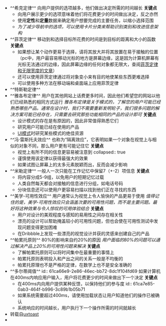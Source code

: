 - ^^希克定律^^
  向用户提供的选项越多，他们做出决定所需的时间越长
  **关键点**
	- 向用户展示更少的选项意味着他们将花费更少的时间做出决定，反之亦然
	- 使用**定性**和**定量**数据来确定用户想要完成的主要任务，以缩小选择范围
	- _为了减少导航中的选项，可以使用卡片分类来帮助识别类别和改进信息架构_
- ^^菲茨定律^^
  移动到和选择目标所花费的时间是到目标的距离和大小的函数
  **关键点**
	- 如果想让某个动作更易于选择，请将其放大并将其放置在易于接触的位置（pc中，用户最容易移动光标的地方是屏幕边缘，这是因为计算机屏幕有光标无法通过的边缘，因此屏幕边缘的任何对象都无限大，查阅[菲茨定律和无限宽度的文章](https://blog.codinghorror.com/fitts-law-and-infinite-width/)）
	- 还可以使用菲茨定律通过将对象变小来有目的地使某些东西更难选择
	- 可以使用多种方法在移动端和桌面端上应用菲茨定律
- ^^特斯勒定律^^
- ^^雅各布定律^^
  用户在其他网站上话费更多时间，因此他们希望您的网站以他们已经熟悉的相同方式运行
  *雅各布定律是关于模式的，了解您的用户可能已经熟悉哪些产品。通常在设计时，我们不需要重新发明轮子，我们很多问题的解决方案可能已经存在，只需要去研究那些功能相同的产品的设计即可*
  **关键点**
	- 设计模式的存在是有原因的，因此非常值得熟悉它们
	- 研究用户可能已经在使用的产品
	- [UI模式](http://ui-patterns.com/)时研究某些模式的绝佳资源
- ^^冯·雷斯托夫效应^^
  也称为“隔离效应”，它表明如果一个对象在视觉上与相似的对象不同，那么用户更有可能记住它
  **关键点**
	- 视觉上有所不同的信息更容易被注意到
	  collapsed:: true
	- 谨慎使用该定律以获得最强大的效果
	- 如果试图让屏幕上的太多元素脱颖而出，反而会减少影响
- ^^米勒定律^^
  一般人一次只能在工作记忆中保留7（+-2）项信息
  **关键点**
	- 将内容分成5-9组，以免用户的短期记忆过载
	- 人类自然每天都会对接触的信息进行分组，如电话号码
	- 分块信息还可以使用户更容易扫描以找到他们正在寻找的东西
- ^^美学-可用性效应^^
  用户通常认为视觉上令人愉快的产品更易于使用
  *值得记住的是，美学-可用性效应只会涵盖次要的可用性问题，而不是主要问题。最好将这种效果与令人惊叹的可用体验结合*
  **关键点**
	- 用户对设计的美观程度与感知的易用性之间存在相关性
	- 漂亮的设计可以帮助掩盖较小的可用性问题，但也会使在可用性测试中发现问题变得更加困难
	- 在Dribbble上发现一些漂亮的视觉设计并获的灵感来创建自己的产品
- ^^帕累托原则^^
  80%的影响来自约20%的原因
  *用户面临的80%的问题可以通过解决产品上20%的可用性问题来解决*
  **关键点**
	- 了解帕累托原则可以将时间集中在最重要的事情上
	- 帕累托原则表明投入和产出之间的关系一般是不均衡的
	- 帕累托原理也不是严格的定律，在数学上也不是安全准确的
- ^^多尔蒂阈值^^
  id:: 61ca66e9-2e86-46ec-bb72-8dc1f104fd69
  如果计算机在400ms内响应用户输入，用户将花费更少的时间来做出下一个决定
  **关键点**
	- 在400ms内向用户提供某种反馈，以保持他们的参与度
	  id:: 61ca7e85-0ab3-464f-b996-3c89b1b05b71
	- 如果系统需要超过400ms，请使用加载状态让用户知道他们的操作已被确认
	- 系统响应的时间越长，用户执行下一个操作所需的时间就越长
- 转载自[uxtoast](zhttps://www.uxtoast.com/ux-design/)
-